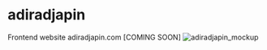 # adiradjapin
Frontend website adiradjapin.com [COMING SOON]
![adiradjapin_mockup](https://github.com/solvedia/adiradjapin/blob/master/layout_design.jpg)
